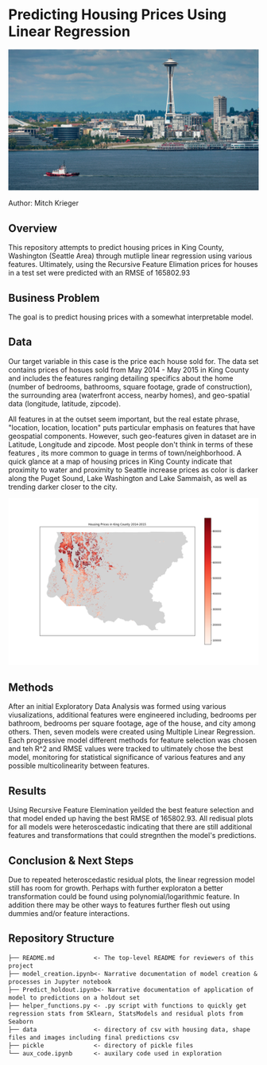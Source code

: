 # Predicting Housing Prices Using Linear Regression

![puget_sound_seattle](data/puget_sound_seattle.jpg)

Author: Mitch Krieger

## Overview
This repository attempts to predict housing prices in King County, Washington (Seattle Area) through mutliple linear regression using various features. Ultimately, using the Recursive Feature Elimation prices for houses in a test set were predicted with an RMSE of 165802.93

## Business Problem
The goal is to predict housing prices with a somewhat interpretable model.

## Data 

Our target variable in this case is the price each house sold for. The data set contains prices of hosues sold from May 2014 - May 2015 in King County and includes the features ranging detailing specifics about the home (number of bedrooms, bathrooms, square footage, grade of construction), the surrounding area (waterfront access, nearby homes), and geo-spatial data (longitude, latitude, zipcode).

All features in at the outset seem important, but the real estate phrase, "location, location, location" puts particular emphasis on features that have geospatial components. However, such geo-features given in dataset are in Latitude, Longitude and zipcode. Most people don't think in terms of these features , its more common to guage in terms of town/neighborhood. A quick glance at a map of housing prices in King County indicate that proximity to water and proximity to Seattle increase prices as color is darker along the Puget Sound, Lake Washington and Lake Sammaish, as well as trending darker closer to the city.

![prices_map](/data/king_county.png)

## Methods

After an initial Exploratory Data Analysis was formed using various viusalizations, additional features were engineered including, bedrooms per bathroom, bedrooms per square footage, age of the house, and city among others. Then, seven models were created using Multiple Linear Regression. Each progressive model different methods for feature selection was chosen and teh R^2 and RMSE values were tracked to ultimately chose the best model, monitoring for statistical significance of various features and any possible multicolinearity between features.

## Results

Using Recursive Feature Elemination yeilded the best feature selection and that model ended up having the best RMSE of 165802.93. All redisual plots for all models were heteroscedastic indicating that there are still additional features and transformations that could stregnthen the model's predictions.


## Conclusion & Next Steps

Due to repeated heteroscedastic residual plots, the linear regression model still has room for growth. Perhaps with further exploraton a better transformation could be found using polynomial/logarithmic feature. In addition there may be other ways to features further flesh out using dummies and/or feature interactions.

## Repository Structure

```
├── README.md           <- The top-level README for reviewers of this project
├── model_creation.ipynb<- Narrative documentation of model creation &  processes in Jupyter notebook
├── Predict_holdout.ipynb<- Narrative documentation of application of model to predictions on a holdout set
├── helper_functions.py <- .py script with functions to quickly get regression stats from SKlearn, StatsModels and residual plots from Seaborn
├── data                <- directory of csv with housing data, shape files and images including final predictions csv
├── pickle              <- directory of pickle files
└── aux_code.ipynb      <- auxilary code used in exploration
```

